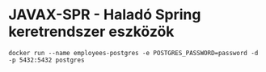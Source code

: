 # JAVAX-SPR - Haladó Spring keretrendszer eszközök

```shell
docker run --name employees-postgres -e POSTGRES_PASSWORD=password -d -p 5432:5432 postgres
```
